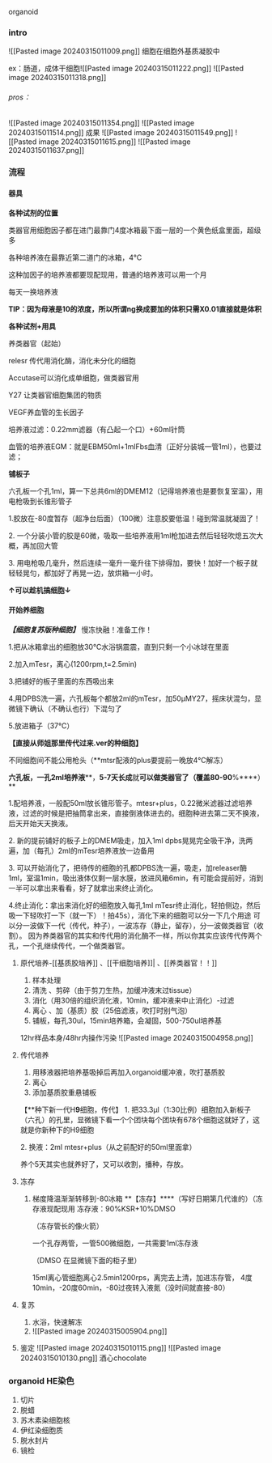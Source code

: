organoid
### intro
![[Pasted image 20240315011009.png]]
细胞在细胞外基质凝胶中

ex：肠道，成体干细胞![[Pasted image 20240315011222.png]]
![[Pasted image 20240315011318.png]]

###### pros：
![[Pasted image 20240315011354.png]]
![[Pasted image 20240315011514.png]]
成果
![[Pasted image 20240315011549.png]]
![[Pasted image 20240315011615.png]]
![[Pasted image 20240315011637.png]]


### 流程
#### 器具
**各种试剂的位置**

类器官用细胞因子都在进门最靠门4度冰箱最下面一层的一个黄色纸盒里面，超级多

各种培养液在最靠近第二道门的冰箱，4℃

这种加因子的培养液都要现配现用，普通的培养液可以用一个月

每天一换培养液

**TIP：因为母液是1****0****的浓度，所以所谓n****g****换成要加的体积只需X****0.01****直接就是体积**

**各种试剂+用具**

养类器官（起始）

relesr 传代用消化酶，消化未分化的细胞

Accutase可以消化成单细胞，做类器官用

Y27 让类器官细胞集团的物质

VEGF养血管的生长因子

培养液过滤：0.22mm滤器（有凸起一个口）+60ml针筒

血管的培养液EGM：就是EBM50ml+1mlFbs血清（正好分装城一管1ml），也要过滤；

**铺板子**

六孔板一个孔1ml，算一下总共6ml的DMEM12（记得培养液也是要恢复室温），用电枪吸到长锥形管子

1.胶放在-80度暂存（超净台后面）（100微）注意胶要低温！碰到常温就凝固了！

2. 一个分装小管的胶是60微，吸取一些培养液用1ml枪加进去然后轻轻吹熄五次大概，再加回大管

3. 用电枪吸几毫升，然后连续一毫升一毫升往下排得加，要快！加好一个板子就轻轻晃匀，都加好了再晃一边，放烘箱一小时。

**↑可以趁机搞细胞↓**

#### **开始养细胞**

**_【细胞复苏版种细胞】_**
慢冻快融！准备工作！

1.把从冰箱拿出的细胞放30℃水浴锅震震，直到只剩一个小冰球在里面

2.加入mTesr，离心(1200rpm,t=2.5min)

3.把铺好的板子里面的东西吸出来

4.用DPBS洗一遍，六孔板每个都放2ml的mTesr，加50μMY27，摇床状混匀，显微镜下确认（不确认也行）下混匀了

5.放进箱子（37℃）

**【直接从师姐那里传代过来.ver的种细胞】**

不同细胞间不能公用枪头（**mtsr配液的plus要提前一晚放4℃解冻）

**六孔板，一孔2ml培养液****，****5-7天长成****就****可以做类器官了（覆盖80-90****%****）**

1.配培养液，一般配50ml放长锥形管子。mtesr+plus，0.22微米滤器过滤培养液，过滤的时候是把抽筒拿出来，直接倒液体进去的。细胞种进去第二天不换液，后天开始天天换液。

2. 新的提前铺好的板子上的DMEM吸走，加入1ml dpbs晃晃完全吸干净，洗两遍，加（每孔）2ml的mTesr培养液放一边备用

3. 可以开始消化了，把待传的细胞的孔都DPBS洗一遍，吸走，加releaser酶1ml，室温1min，吸出液体仅剩⼀层⽔膜，放进风箱6min，有可能会提前好，消到一半可以拿出来看看，好了就拿出来终止消化。

4.终止消化：拿出来消化好的细胞放入每孔1ml mTesr终止消化，轻拍侧边，然后吸一下轻吹打一下（就一下）！拍45s），消化下来的细胞可以分一下几个用途
可以分一波做下一代（传代，种子），一波冻存（静止，留存），分一波做类器官（收割）。
因为养类器官的其实和传代用的消化酶不一样，所以你其实应该传代传两个孔，一个孔继续传代，一个做类器官。




1. 原代培养-[[基质胶培养]] 、[[干细胞培养]]| 、[[养类器官！！]]
	1. 样本处理
	2. 清洗 、剪碎（由于剪刀生热，加缓冲液末过tissue）
	3. 消化（用30倍的组织消化液，10min，缓冲液来中止消化）-过滤
	4. 离心 、加（基质）胶（25倍滤液，吹打时别气泡）
	5. 铺板，每孔30ul，15min培养箱，会凝固，500-750ul培养基
		
	12hr样品本身/48hr内操作污染
		![[Pasted image 20240315004958.png]]
		
1. 传代培养
	1. 用移液器把培养基吸掉后再加入organoid缓冲液，吹打基质胶
	2. 离心
	3. 添加基质胶重悬铺板
	
	【**种下新一代H****9****细胞，传代】
	1. 把33.3μl（1:30比例）细胞加入新板子（六孔）的孔里，显微镜下看一个个团块每个团块有678个细胞这就好了，这就是你新种下的H9细胞
	
	2. 换液：2ml mtesr+plus（从之前配好的50ml里面拿）
	
	养个5天其实也就养好了，又可以收割，播种，存放。
	
1. 冻存
	1. 梯度降温渐渐转移到-80冰箱
	**【冻存】****（写好日期第几代谁的）（冻存液现配现用
		冻存液：90%KSR+10%DMSO
		
		（冻存管长的像火箭）
		
		一个孔存两管，一管500微细胞，一共需要1ml冻存液
		
		（DMSO 在显微镜下面的柜子里）
		
		15ml离心管细胞离心2.5min1200rps，离完去上清，加进冻存管，
		4度10min，-20度60min，-80过夜转入液氮（没时间就直接-80）
1. 复苏
	1. 水浴，快速解冻
	2. ![[Pasted image 20240315005904.png]]
2. 鉴定
![[Pasted image 20240315010115.png]]
![[Pasted image 20240315010130.png]]
酒心chocolate


### organoid HE染色
1. 切片
2. 脱蜡
3. 苏木素染细胞核
4. 伊红染细胞质
5. 脱水封片
6. 镜检
